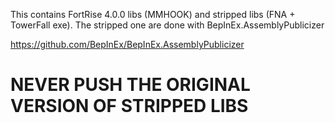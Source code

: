 This contains FortRise 4.0.0 libs (MMHOOK) and stripped libs (FNA + TowerFall exe).
The stripped one are done with BepInEx.AssemblyPublicizer

https://github.com/BepInEx/BepInEx.AssemblyPublicizer

# NEVER PUSH THE ORIGINAL VERSION OF STRIPPED LIBS